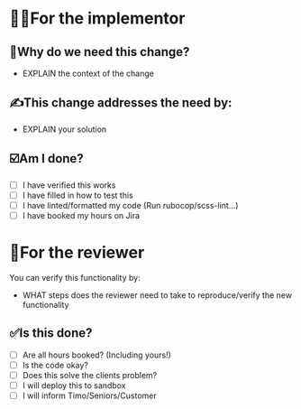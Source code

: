 [//]: # (See github documentation on how to use this pull request template: https://docs.github.com/en/communities/using-templates-to-encourage-useful-issues-and-pull-requests/creating-a-pull-request-template-for-your-repository)
[//]: # (How to add a Organisation wide PR template on: https://www.rhysmills.com/post/2021/09/07/set-a-default-pr-template-for-a-github-organisation.html)

# 🧑‍💻For the implementor
## 🤷Why do we need this change?

* EXPLAIN the context of the change

## ✍️This change addresses the need by:

* EXPLAIN your solution

## ☑️Am I done?

- [ ] I have verified this works
- [ ] I have filled in how to test this
- [ ] I have linted/formatted my code (Run rubocop/scss-lint…)
- [ ] I have booked my hours on Jira

# 👮For the reviewer

You can verify this functionality by:
- WHAT steps does the reviewer need to take to reproduce/verify the new functionality

## ✅Is this done?

- [ ] Are all hours booked? (Including yours!)
- [ ] Is the code okay?
- [ ] Does this solve the clients problem?
- [ ] I will deploy this to sandbox
- [ ] I will inform Timo/Seniors/Customer
